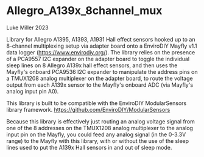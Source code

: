 # Allegro_A139x_8channel_mux

Luke Miller 2023

 Library for Allegro A1395, A1393, A1931 Hall effect sensors hooked up to an 8-channel
 multiplexing setup via adapter board onto a EnviroDIY Mayfly v1.1 data logger (https://www.envirodiy.org/). The
 library relies on the presence of a PCA9557 I2C expander on the adapter board to toggle the individual
 sleep lines on 8 Allegro A139x hall effect sensors, and then uses the Mayfly's 
 onboard PCA9536 I2C expander to manipulate the address pins on a TMUX1208
 analog multiplexer on the adapter board, to route the voltage output from each A139x 
 sensor to the Mayfly's onboard ADC (via Mayfly's analog input pin A0). 
 
 This library is built to be compatible with the EnviroDIY ModularSensors
 library framework. https://github.com/EnviroDIY/ModularSensors

 Because this library is effectively just routing an analog voltage signal from one of the 8 addresses
 on the TMUX1208 analog multiplexer to the analog input pin on the Mayfly, you could feed any analog
 signal (in the 0-3.3V range) to the Mayfly with this library, with or without the use of the sleep lines
 used to put the A139x Hall sensors in and out of sleep mode. 
 

 
